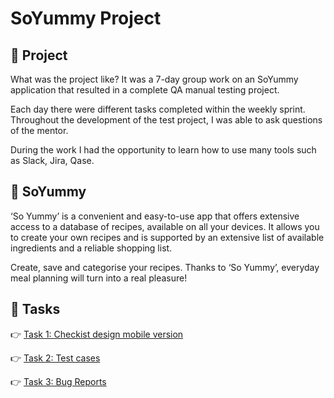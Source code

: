 # SoYummy Project


## 📲 <a name="About projects">Project</a>

<p>What was the project like? It was a 7-day group work on an SoYummy application that resulted in a complete QA manual testing project.</p>
<p>Each day there were different tasks completed within the weekly sprint. Throughout the development of the test project, I was able to ask questions of the mentor.</p> 
<p>During the work I had the opportunity to learn how to use many tools such as Slack, Jira, Qase.</p>


## 📝 <a name="About YUMMY">SoYummy</a>

<p>‘So Yummy’ is a convenient and easy-to-use app that offers extensive access to a database of recipes, available on all your devices. It allows you to create your own recipes and is supported by an extensive list of available ingredients and a reliable shopping list.</p> 

<p>Create, save and categorise your recipes. Thanks to ‘So Yummy’, everyday meal planning will turn into a real pleasure!</p>



## 🔧 <a name="Tasks">Tasks</a>

👉 [Task 1: Checkist design mobile version](https://docs.google.com/spreadsheets/d/1exngv6KbeBrJrw9ltkRgFoux1nFuRp9n1un_LrYW9A0/edit?usp=sharing)

👉 [Task 2: Test cases](https://github.com/MaciejSwietochowski/TestCases)

👉 [Task 3: Bug Reports](https://docs.google.com/spreadsheets/d/1QTVahveOiUaTHQXnfhOMtKX2Ht92IDFJAzKiNRCgOx0/edit?gid=0#gid=0)

